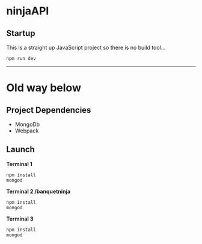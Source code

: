 # ninjaAPI

## Startup

This is a straight up JavaScript project so there is no build tool...

```
npm run dev
```


-----------------

# Old way below

## Project Dependencies

* MongoDb
* Webpack

## Launch 

**Terminal 1**
```
npm install
mongod
```

**Terminal 2 /banquetninja**
```
npm install
mongod
```

**Terminal 3**
```
npm install
mongod
```